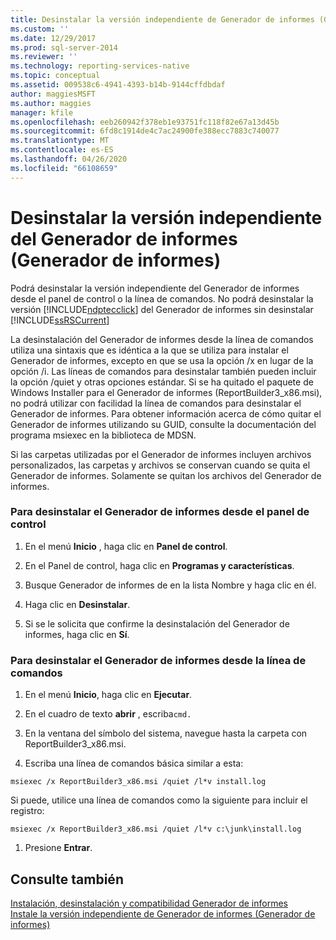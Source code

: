 ```yaml
---
title: Desinstalar la versión independiente de Generador de informes (Generador de informes) | Microsoft Docs
ms.custom: ''
ms.date: 12/29/2017
ms.prod: sql-server-2014
ms.reviewer: ''
ms.technology: reporting-services-native
ms.topic: conceptual
ms.assetid: 009538c6-4941-4393-b14b-9144cffdbdaf
author: maggiesMSFT
ms.author: maggies
manager: kfile
ms.openlocfilehash: eeb260942f378eb1e93751fc118f82e67a13d45b
ms.sourcegitcommit: 6fd8c1914de4c7ac24900fe388ecc7883c740077
ms.translationtype: MT
ms.contentlocale: es-ES
ms.lasthandoff: 04/26/2020
ms.locfileid: "66108659"
---
```

# <a name="uninstall-the-stand-alone-version-of-report-builder-report-builder"></a>Desinstalar la versión independiente del Generador de informes (Generador de informes)
  Podrá desinstalar la versión independiente del Generador de informes desde el panel de control o la línea de comandos. No podrá desinstalar la versión [!INCLUDE[ndptecclick](../../includes/ndptecclick-md.md)] del Generador de informes sin desinstalar [!INCLUDE[ssRSCurrent](../../includes/ssrscurrent-md.md)]  
  
 La desinstalación del Generador de informes desde la línea de comandos utiliza una sintaxis que es idéntica a la que se utiliza para instalar el Generador de informes, excepto en que se usa la opción /x en lugar de la opción /i. Las líneas de comandos para desinstalar también pueden incluir la opción /quiet y otras opciones estándar. Si se ha quitado el paquete de Windows Installer para el Generador de informes (ReportBuilder3_x86.msi), no podrá utilizar con facilidad la línea de comandos para desinstalar el Generador de informes. Para obtener información acerca de cómo quitar el Generador de informes utilizando su GUID, consulte la documentación del programa msiexec en la biblioteca de MDSN.  
  
 Si las carpetas utilizadas por el Generador de informes incluyen archivos personalizados, las carpetas y archivos se conservan cuando se quita el Generador de informes. Solamente se quitan los archivos del Generador de informes.  
  
### <a name="to-uninstall-report-builder-from-the-control-panel"></a>Para desinstalar el Generador de informes desde el panel de control  
  
1.  En el menú **Inicio** , haga clic en **Panel de control**.  
  
2.  En el Panel de control, haga clic en **Programas y características**.  
  
3.  Busque Generador de informes de  en la lista Nombre y haga clic en él.  
  
4.  Haga clic en **Desinstalar**.  
  
5.  Si se le solicita que confirme la desinstalación del Generador de informes, haga clic en **Sí**.  
  
### <a name="to-uninstall-report-builder-from-the-command-line"></a>Para desinstalar el Generador de informes desde la línea de comandos  
  
1.  En el menú **Inicio**, haga clic en **Ejecutar**.  
  
2.  En el cuadro de texto **abrir** , escriba`cmd.`  
  
3.  En la ventana del símbolo del sistema, navegue hasta la carpeta con ReportBuilder3_x86.msi.  
  
4.  Escriba una línea de comandos básica similar a esta:  
  
 `msiexec /x ReportBuilder3_x86.msi /quiet /l*v install.log`  
  
 Si puede, utilice una línea de comandos como la siguiente para incluir el registro:  
  
 `msiexec /x ReportBuilder3_x86.msi /quiet /l*v c:\junk\install.log`  
  
1.  Presione **Entrar**.  
  
## <a name="see-also"></a>Consulte también  
 [Instalación, desinstalación y compatibilidad Generador de informes](../install-uninstall-and-report-builder-support.md)   
 [Instale la versión independiente de Generador de informes &#40;Generador de informes&#41;](install-report-builder.md)  
  
  
